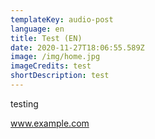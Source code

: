 ```yaml
---
templateKey: audio-post
language: en
title: Test (EN)
date: 2020-11-27T18:06:55.589Z
image: /img/home.jpg
imageCredits: test
shortDescription: test
---
```

testing

www.example.com
